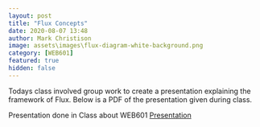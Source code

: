 ```yaml
---
layout: post
title: "Flux Concepts"
date: 2020-08-07 13:48
author: Mark Christison
image: assets\images\flux-diagram-white-background.png
category: [WEB601]
featured: true
hidden: false
---
```


Todays class involved group work to create a presentation explaining the framework of Flux. Below is a PDF of the presentation given during class.

<object data="/assets/docs/Flux-Concepts.pdf" type="application/pdf" width="100%" height="800px">
  <p>Presentation done in Class about WEB601 <a href="assets/docs/Flux-Concepts.pdf">Presentation</a></p>

